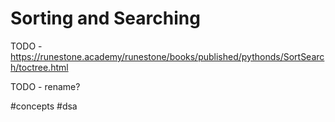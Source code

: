 # Sorting and Searching
TODO - https://runestone.academy/runestone/books/published/pythonds/SortSearch/toctree.html


TODO - rename?

#concepts
#dsa